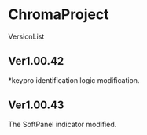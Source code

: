 # ChromaProject
VersionList


## Ver1.00.42
*keypro identification logic modification.
## Ver1.00.43
The SoftPanel indicator modified. 
